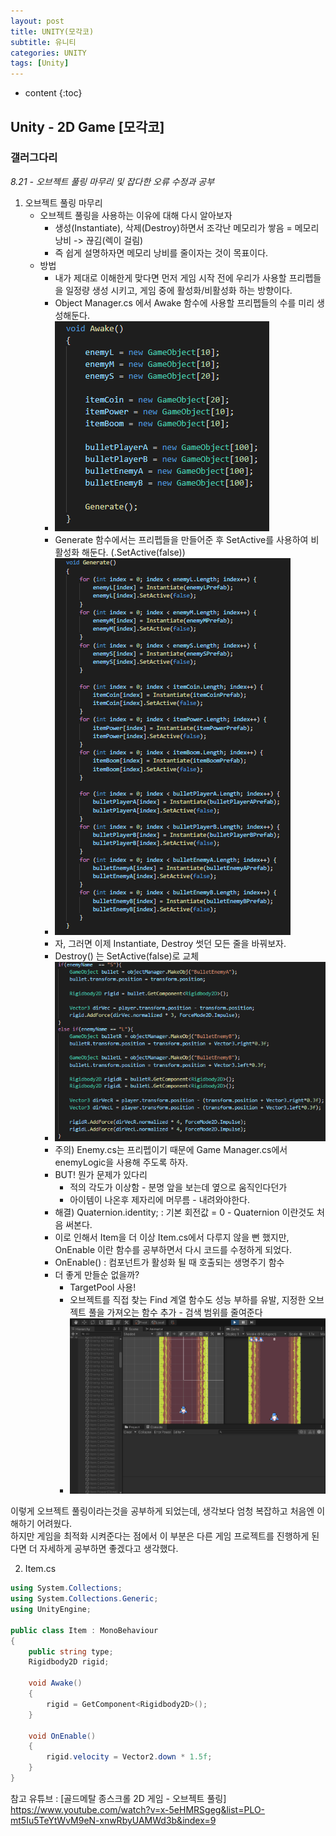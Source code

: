 ```yaml
---
layout: post
title: UNITY(모각코)
subtitle: 유니티
categories: UNITY
tags: [Unity]
---
```

* content
{:toc}

## Unity - 2D Game [모각코]
### 갤러그다리
*8.21 - 오브젝트 풀링 마무리 및 잡다한 오류 수정과 공부*
1. 오브젝트 풀링 마무리  
    - 오브젝트 풀링을 사용하는 이유에 대해 다시 알아보자
        + 생성(Instantiate), 삭제(Destroy)하면서 조각난 메모리가 쌓음 = 메모리 낭비 -> 끊김(렉이 걸림)  
        + 즉 쉽게 설명하자면 메모리 낭비를 줄이자는 것이 목표이다.  
    - 방법
        + 내가 제대로 이해한게 맞다면 먼저 게임 시작 전에 우리가 사용할 프리펩들을 일정량 생성 시키고, 게임 중에 활성화/비활성화 하는 방향이다.  
        + Object Manager.cs 에서 Awake 함수에 사용할 프리펩들의 수를 미리 생성해둔다.  
        + ![alt Prefab_generate](/assets/images/Prefab_generate.PNG)  
        + Generate 함수에서는 프리펩들을 만들어준 후 SetActive를 사용하여 비활성화 해둔다. (.SetActive(false))
        + ![alt Generate](/assets/images/Generate.PNG)
        + 자, 그러면 이제 Instantiate, Destroy 썻던 모든 줄을 바꿔보자.  
        + Destroy() 는 SetActive(false)로 교체
        + ![alt Instantiate_change](/assets/images/Instantiate_change.PNG)
        + 주의) Enemy.cs는 프리펩이기 때문에 Game Manager.cs에서 enemyLogic을 사용해 주도록 하자.
        + BUT! 뭔가 문제가 있다리
            - 적의 각도가 이상함 - 분명 앞을 보는데 옆으로 움직인다던가
            - 아이템이 나온후 제자리에 머무름 - 내려와야한다.
        + 해결) Quaternion.identity; : 기본 회전값 = 0 - Quaternion 이란것도 처음 써본다. 
        + 이로 인해서 Item을 더 이상 Item.cs에서 다루지 않을 뻔 했지만, OnEnable 이란 함수를 공부하면서 다시 코드를 수정하게 되었다.
        + OnEnable() : 컴포넌트가 활성화 될 때 호출되는 생명주기 함수  
        + 더 좋게 만들순 없을까?
            - TargetPool 사용!
            - 오브젝트를 직접 찾는 Find 계열 함수도 성능 부하를 유발, 지정한 오브젝트 풀을 가져오는 함수 추가 - 검색 범위를 줄여준다
            - ![alt TargetPool](/assets/images/TargetPool.PNG)

이렇게 오브젝트 풀링이라는것을 공부하게 되었는데, 생각보다 엄청 복잡하고 처음엔 이해하기 어려웠다.  
하지만 게임을 최적화 시켜준다는 점에서 이 부분은 다른 게임 프로젝트를 진행하게 된다면 더 자세하게 공부하면 좋겠다고 생각했다.  

2. Item.cs

```c#
using System.Collections;
using System.Collections.Generic;
using UnityEngine;

public class Item : MonoBehaviour
{
    public string type;
    Rigidbody2D rigid;

    void Awake()
    {
        rigid = GetComponent<Rigidbody2D>();
    }

    void OnEnable()
    {
        rigid.velocity = Vector2.down * 1.5f;
    }
}
```

참고 유튜브 : [골드메탈 종스크롤 2D 게임 - 오브젝트 풀링] https://www.youtube.com/watch?v=x-5eHMRSgeg&list=PLO-mt5Iu5TeYtWvM9eN-xnwRbyUAMWd3b&index=9